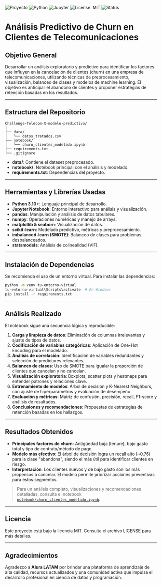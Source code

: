 ![Proyecto](https://img.shields.io/badge/Proyecto-Analisis%20de%20Churn-blueviolet)
![Python](https://img.shields.io/badge/Python-3.10%2B-blue.svg)
![Jupyter](https://img.shields.io/badge/Jupyter-Notebook-orange.svg)
![License: MIT](https://img.shields.io/badge/License-MIT-yellow.svg)
![Status](https://img.shields.io/badge/Status-Completado-brightgreen)

# Análisis Predictivo de Churn en Clientes de Telecomunicaciones

## Objetivo General

Desarrollar un análisis exploratorio y predictivo para identificar los factores que influyen en la cancelación de clientes (churn) en una empresa de telecomunicaciones, utilizando técnicas de preprocesamiento, visualización, balanceo de clases y modelos de machine learning. El objetivo es anticipar el abandono de clientes y proponer estrategias de retención basadas en los resultados.

---

## Estructura del Repositorio

```
Challenge-Telecom-X-modelo-predictivo/
│
├── data/
│   └── datos_tratados.csv
├── notebook/
│   └── churn_clientes_modelado.ipynb
├── requirements.txt
└── .gitignore

```

- **data/**: Contiene el dataset preprocesado.
- **notebook/**: Notebook principal con el análisis y modelado.
- **requirements.txt**: Dependencias del proyecto.

---

## Herramientas y Librerías Usadas

- **Python 3.10+**: Lenguaje principal de desarrollo.
- **Jupyter Notebook**: Entorno interactivo para análisis y visualización.
- **pandas**: Manipulación y análisis de datos tabulares.
- **numpy**: Operaciones numéricas y manejo de arrays.
- **matplotlib & seaborn**: Visualización de datos.
- **scikit-learn**: Modelado predictivo, métricas y preprocesamiento.
- **imbalanced-learn (SMOTE)**: Balanceo de clases para problemas desbalanceados.
- **statsmodels**: Análisis de colinealidad (VIF).

---

## Instalación de Dependencias

Se recomienda el uso de un entorno virtual. Para instalar las dependencias:

```bash
python -m venv tu-entorno-virtual
tu-entorno-virtual\Scripts\activate  # En Windows
pip install -r requirements.txt
```

---

## Análisis Realizado

El notebook sigue una secuencia lógica y reproducible:

1. **Carga y limpieza de datos**: Eliminación de columnas irrelevantes y ajuste de tipos de datos.
2. **Codificación de variables categóricas**: Aplicación de One-Hot Encoding para el modelado.
3. **Análisis de correlación**: Identificación de variables redundantes y selección de predictores relevantes.
4. **Balanceo de clases**: Uso de SMOTE para igualar la proporción de clientes que cancelan y no cancelan.
5. **Visualización exploratoria**: Boxplots, scatter plots y heatmaps para entender patrones y relaciones clave.
6. **Entrenamiento de modelos**: Árbol de decisión y K-Nearest Neighbors, con ajuste de hiperparámetros y evaluación de desempeño.
7. **Evaluación y métricas**: Matriz de confusión, precisión, recall, F1-score y análisis de resultados.
8. **Conclusiones y recomendaciones**: Propuestas de estrategias de retención basadas en los hallazgos.

---

## Resultados Obtenidos

- **Principales factores de churn**: Antigüedad baja (tenure), bajo gasto total y tipo de contrato/método de pago.
- **Modelo más efectivo**: El árbol de decisión logra un recall alto (~0.76) para la clase "abandona", siendo el más útil para identificar clientes en riesgo.
- **Interpretación**: Los clientes nuevos y de bajo gasto son los más propensos a cancelar. El modelo permite priorizar acciones preventivas para estos segmentos.

> Para un análisis completo, visualizaciones y recomendaciones detalladas, consulta el notebook [`notebook/churn_clientes_modelado.ipynb`](notebook/churn_clientes_modelado.ipynb).

---

## Licencia

Este proyecto está bajo la licencia MIT. Consulta el archivo LICENSE para más detalles.

---

## Agradecimientos

Agradezco a **Alura LATAM** por brindar una plataforma de aprendizaje de alta calidad, recursos actualizados y una comunidad activa que impulsa el desarrollo profesional en ciencia de datos y programación.
